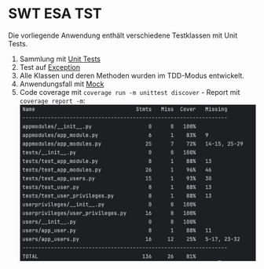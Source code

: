 # SWT ESA TST
Die vorliegende Anwendung enthält verschiedene Testklassen mit Unit Tests.  

1. Sammlung mit [Unit Tests](https://github.com/andreasrieger/bht-swt-excipients-app/blob/main/tests/test_app_modules.py)
2. Test auf [Exception](https://github.com/andreasrieger/bht-swt-excipients-app/blob/main/tests/test_app_modules.py#L32)
3. Alle Klassen und deren Methoden wurden im TDD-Modus entwickelt.
4. Anwendungsfall mit [Mock](https://github.com/andreasrieger/bht-swt-excipients-app/blob/main/tests/test_app_users.py#L21)
5. Code coverage mit `coverage run -m unittest discover` - Report mit `coverage report -m`: ![Output:](https://github.com/andreasrieger/bht-swt-excipients-app/blob/main/img/2024-06-24-SWT-Testing-Code-Coverage.png)
